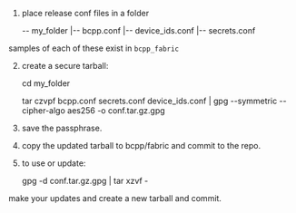 
1. place release conf files in a folder

    -- my_folder
        |-- bcpp.conf
        |-- device_ids.conf
        |-- secrets.conf

samples of each of these exist in `bcpp_fabric`

2. create a secure tarball: 

    cd my_folder    

    tar czvpf bcpp.conf secrets.conf device_ids.conf | gpg --symmetric --cipher-algo aes256 -o
    conf.tar.gz.gpg
    
3. save the passphrase.

4. copy the updated tarball to bcpp/fabric and commit to the repo.
    
5. to use or update:

    gpg -d conf.tar.gz.gpg | tar xzvf -
    
make your updates and create a new tarball and commit.

